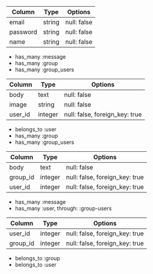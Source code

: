 <!-- userテーブル -->

|Column|Type|Options|
|------|----|-------|
|email|string|null: false|
|password|string|null: false|
|name|string|null: false|

- has_many :message
- has_many :group
- has_many :group_users

<!-- messageテーブル -->

|Column|Type|Options|
|------|----|-------|
|body|text|null: false|
|image|string|null: false|
|user_id|integer|null: false, foreign_key: true|

- belongs_to :user
- has_many :group
- has_many :group_users

<!-- groupテーブル -->

|Column|Type|Options|
|------|----|-------|
|body|text|null: false|
|group_id|integer|null: false, foreign_key: true|
|user_id|integer|null: false, foreign_key: true|

- has_many :message
- has_many :user, through: :group-users

<!-- group_users -->

|Column|Type|Options|
|------|----|-------|
|user_id|integer|null: false, foreign_key: true|
|group_id|integer|null: false, foreign_key: true|

- belongs_to :group
- belongs_to :user